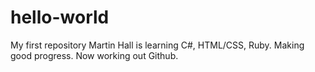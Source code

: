 # hello-world
My first repository
Martin Hall is learning C#, HTML/CSS, Ruby.
Making good progress.
Now working out Github.
